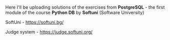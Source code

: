 Here I'll be uploading solutions of the exercises from **PostgreSQL** - the first module of the course **Python DB** by **Softuni** (Software University)

SoftUni - https://softuni.bg/

Judge system - https://judge.softuni.org/

